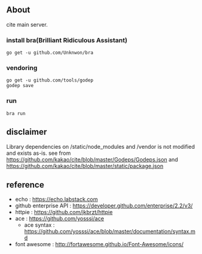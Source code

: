 ## About
cite main server.

### install bra(Brilliant Ridiculous Assistant)
```
go get -u github.com/Unknwon/bra
```

### vendoring
```
go get -u github.com/tools/godep
godep save
```

### run
```
bra run
```

## disclaimer
Library dependencies on /static/node_modules and /vendor is not modified and exists as-is. see from https://github.com/kakao/cite/blob/master/Godeps/Godeps.json and https://github.com/kakao/cite/blob/master/static/package.json

## reference
* echo : https://echo.labstack.com
* github enterprise API : https://developer.github.com/enterprise/2.2/v3/
* httpie : https://github.com/jkbrzt/httpie
* ace : https://github.com/yosssi/ace
  * ace syntax : https://github.com/yosssi/ace/blob/master/documentation/syntax.md
* font awesome : http://fortawesome.github.io/Font-Awesome/icons/

